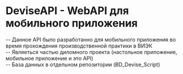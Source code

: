 # DeviseAPI - WebAPI для мобильного приложения
-- Данное API было разработанно для мобильного приложения во время прохождения производственной практики в ВИЭК  
-- Являеться частью диломного проекта (настольное приложение, мобильное приложение и это API)  
-- База данных в отдельном репозитории (BD_Devise_Script)  
